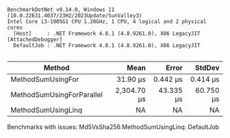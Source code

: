 ```

BenchmarkDotNet v0.14.0, Windows 11 (10.0.22631.4037/23H2/2023Update/SunValley3)
Intel Core i3-1005G1 CPU 1.20GHz, 1 CPU, 4 logical and 2 physical cores
  [Host]     : .NET Framework 4.8.1 (4.8.9261.0), X86 LegacyJIT [AttachedDebugger]
  DefaultJob : .NET Framework 4.8.1 (4.8.9261.0), X86 LegacyJIT


```
| Method                    | Mean        | Error     | StdDev    |
|-------------------------- |------------:|----------:|----------:|
| MethodSumUsingFor         |    31.90 μs |  0.442 μs |  0.414 μs |
| MethodSumUsingForParallel | 2,304.70 μs | 43.335 μs | 60.750 μs |
| MethodSumUsingLinq        |          NA |        NA |        NA |

Benchmarks with issues:
  Md5VsSha256.MethodSumUsingLinq: DefaultJob
